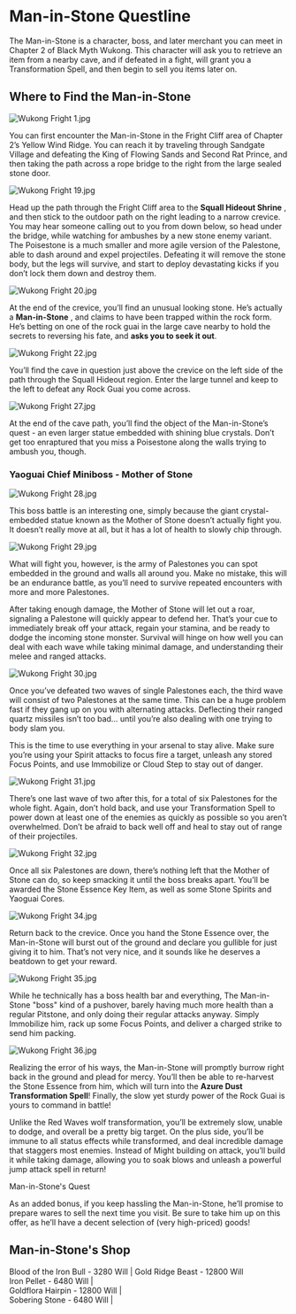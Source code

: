 # Man-in-Stone Questline

The Man-in-Stone is a character, boss, and later merchant you can meet in Chapter 2 of Black Myth Wukong. This character will ask you to retrieve an item from a nearby cave, and if defeated in a fight, will grant you a Transformation Spell, and then begin to sell you items later on. 

## Where to Find the Man-in-Stone

![Wukong Fright 1.jpg](https://oyster.ignimgs.com/mediawiki/apis.ign.com/black-myth-wukong/9/97/Wukong_Fright_1.jpg)

You can first encounter the Man-in-Stone in the Fright Cliff area of Chapter 2’s Yellow Wind Ridge. You can reach it by traveling through Sandgate Village and defeating the King of Flowing Sands and Second Rat Prince, and then taking the path across a rope bridge to the right from the large sealed stone door. 

![Wukong Fright 19.jpg](https://oyster.ignimgs.com/mediawiki/apis.ign.com/black-myth-wukong/f/f3/Wukong_Fright_19.jpg)

Head up the path through the Fright Cliff area to the **Squall Hideout Shrine** , and then stick to the outdoor path on the right leading to a narrow crevice. You may hear someone calling out to you from down below, so head under the bridge, while watching for ambushes by a new stone enemy variant. The Poisestone is a much smaller and more agile version of the Palestone, able to dash around and expel projectiles. Defeating it will remove the stone body, but the legs will survive, and start to deploy devastating kicks if you don’t lock them down and destroy them. 

![Wukong Fright 20.jpg](https://oyster.ignimgs.com/mediawiki/apis.ign.com/black-myth-wukong/2/28/Wukong_Fright_20.jpg)

At the end of the crevice, you’ll find an unusual looking stone. He’s actually a **Man-in-Stone** , and claims to have been trapped within the rock form. He’s betting on one of the rock guai in the large cave nearby to hold the secrets to reversing his fate, and **asks you to seek it out**. 

![Wukong Fright 22.jpg](https://oyster.ignimgs.com/mediawiki/apis.ign.com/black-myth-wukong/2/21/Wukong_Fright_22.jpg)

You’ll find the cave in question just above the crevice on the left side of the path through the Squall Hideout region. Enter the large tunnel and keep to the left to defeat any Rock Guai you come across. 

![Wukong Fright 27.jpg](https://oyster.ignimgs.com/mediawiki/apis.ign.com/black-myth-wukong/a/ac/Wukong_Fright_27.jpg)

At the end of the cave path, you’ll find the object of the Man-in-Stone’s quest - an even larger statue embedded with shining blue crystals. Don’t get too enraptured that you miss a Poisestone along the walls trying to ambush you, though. 

### Yaoguai Chief Miniboss - Mother of Stone

![Wukong Fright 28.jpg](https://oyster.ignimgs.com/mediawiki/apis.ign.com/black-myth-wukong/6/63/Wukong_Fright_28.jpg)

This boss battle is an interesting one, simply because the giant crystal-embedded statue known as the Mother of Stone doesn’t actually fight you. It doesn’t really move at all, but it has a lot of health to slowly chip through. 

![Wukong Fright 29.jpg](https://oyster.ignimgs.com/mediawiki/apis.ign.com/black-myth-wukong/f/ff/Wukong_Fright_29.jpg)

What will fight you, however, is the army of Palestones you can spot embedded in the ground and walls all around you. Make no mistake, this will be an endurance battle, as you’ll need to survive repeated encounters with more and more Palestones. 

After taking enough damage, the Mother of Stone will let out a roar, signaling a Palestone will quickly appear to defend her. That’s your cue to immediately break off your attack, regain your stamina, and be ready to dodge the incoming stone monster. Survival will hinge on how well you can deal with each wave while taking minimal damage, and understanding their melee and ranged attacks. 

![Wukong Fright 30.jpg](https://oyster.ignimgs.com/mediawiki/apis.ign.com/black-myth-wukong/d/d1/Wukong_Fright_30.jpg)

Once you’ve defeated two waves of single Palestones each, the third wave will consist of two Palestones at the same time. This can be a huge problem fast if they gang up on you with alternating attacks. Deflecting their ranged quartz missiles isn’t too bad… until you’re also dealing with one trying to body slam you. 

This is the time to use everything in your arsenal to stay alive. Make sure you’re using your Spirit attacks to focus fire a target, unleash any stored Focus Points, and use Immobilize or Cloud Step to stay out of danger. 

![Wukong Fright 31.jpg](https://oyster.ignimgs.com/mediawiki/apis.ign.com/black-myth-wukong/7/7e/Wukong_Fright_31.jpg)

There’s one last wave of two after this, for a total of six Palestones for the whole fight. Again, don’t hold back, and use your Transformation Spell to power down at least one of the enemies as quickly as possible so you aren’t overwhelmed. Don’t be afraid to back well off and heal to stay out of range of their projectiles. 

![Wukong Fright 32.jpg](https://oyster.ignimgs.com/mediawiki/apis.ign.com/black-myth-wukong/1/1e/Wukong_Fright_32.jpg)

Once all six Palestones are down, there’s nothing left that the Mother of Stone can do, so keep smacking it until the boss breaks apart. You’ll be awarded the Stone Essence Key Item, as well as some Stone Spirits and Yaoguai Cores. 

![Wukong Fright 34.jpg](https://oyster.ignimgs.com/mediawiki/apis.ign.com/black-myth-wukong/c/c1/Wukong_Fright_34.jpg)

Return back to the crevice. Once you hand the Stone Essence over, the Man-in-Stone will burst out of the ground and declare you gullible for just giving it to him. That’s not very nice, and it sounds like he deserves a beatdown to get your reward. 

![Wukong Fright 35.jpg](https://oyster.ignimgs.com/mediawiki/apis.ign.com/black-myth-wukong/3/32/Wukong_Fright_35.jpg)

While he technically has a boss health bar and everything, The Man-in-Stone "boss" kind of a pushover, barely having much more health than a regular Pitstone, and only doing their regular attacks anyway. Simply Immobilize him, rack up some Focus Points, and deliver a charged strike to send him packing. 

![Wukong Fright 36.jpg](https://oyster.ignimgs.com/mediawiki/apis.ign.com/black-myth-wukong/5/51/Wukong_Fright_36.jpg)

Realizing the error of his ways, the Man-in-Stone will promptly burrow right back in the ground and plead for mercy. You’ll then be able to re-harvest the Stone Essence from him, which will turn into the **Azure Dust Transformation Spell**! Finally, the slow yet sturdy power of the Rock Guai is yours to command in battle! 

Unlike the Red Waves wolf transformation, you’ll be extremely slow, unable to dodge, and overall be a pretty big target. On the plus side, you’ll be immune to all status effects while transformed, and deal incredible damage that staggers most enemies. Instead of Might building on attack, you’ll build it while taking damage, allowing you to soak blows and unleash a powerful jump attack spell in return! 

Man-in-Stone's Quest

As an added bonus, if you keep hassling the Man-in-Stone, he’ll promise to prepare wares to sell the next time you visit. Be sure to take him up on this offer, as he’ll have a decent selection of (very high-priced) goods! 

Man-in-Stone's Shop   
---  
Blood of the Iron Bull - 3280 Will | Gold Ridge Beast - 12800 Will   
Iron Pellet - 6480 Will |   
Goldflora Hairpin - 12800 Will |   
Sobering Stone - 6480 Will |
